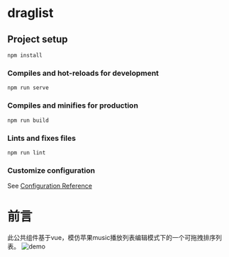# draglist

## Project setup
```
npm install
```

### Compiles and hot-reloads for development
```
npm run serve
```

### Compiles and minifies for production
```
npm run build
```

### Lints and fixes files
```
npm run lint
```

### Customize configuration
See [Configuration Reference](https://cli.vuejs.org/config/)

# 前言
  此公共组件基于vue，模仿苹果music播放列表编辑模式下的一个可拖拽排序列表。
![demo](https://github.com/Mikeccx/draglist/tree/master/packages/displayImg/demo.gif)

